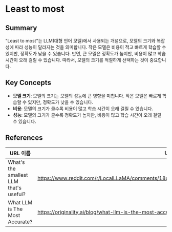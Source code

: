 # Least to most

## Summary
"Least to most"는 LLM(대형 언어 모델)에서 사용되는 개념으로, 모델의 크기와 복잡성에 따라 성능이 달라지는 것을 의미합니다. 작은 모델은 비용이 적고 빠르게 학습할 수 있지만, 정확도가 낮을 수 있습니다. 반면, 큰 모델은 정확도가 높지만, 비용이 많고 학습 시간이 오래 걸릴 수 있습니다. 따라서, 모델의 크기를 적절하게 선택하는 것이 중요합니다.

## Key Concepts
- **모델 크기**: 모델의 크기는 모델의 성능에 큰 영향을 미칩니다. 작은 모델은 빠르게 학습할 수 있지만, 정확도가 낮을 수 있습니다.
- **비용**: 모델의 크기가 클수록 비용이 많고 학습 시간이 오래 걸릴 수 있습니다.
- **성능**: 모델의 크기가 클수록 정확도가 높지만, 비용이 많고 학습 시간이 오래 걸릴 수 있습니다.

## References
| URL 이름 | URL |
| --- | --- |
| What's the smallest LLM that's useful? | https://www.reddit.com/r/LocalLLaMA/comments/18uv4no/whats_the_smallest_llm_thats_useful_specifically/ |
| What LLM is The Most Accurate? | https://originality.ai/blog/what-llm-is-the-most-accurate |